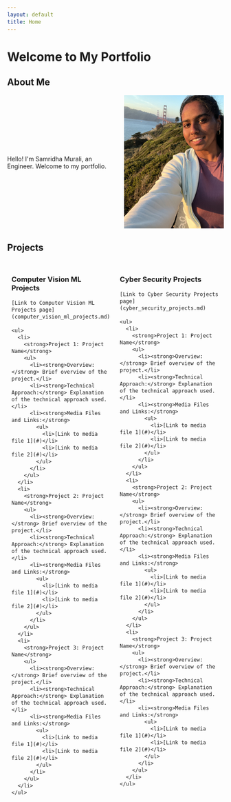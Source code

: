 ```yaml
---
layout: default
title: Home
---
```


# Welcome to My Portfolio

## About Me

<div style="display: flex; align-items: center;">
  <div style="flex: 1; padding-right: 20px;">
    Hello! I'm Samridha Murali, an Engineer. Welcome to my portfolio.
    <!-- Additional About Me content can go here. -->
  </div>
  <div style="flex: 1; padding-left: 20px;">
    <img src="photo.jpg" alt="Samridha Murali" style="max-width: 100%; height: auto;">
  </div>
</div>

## Projects

<div style="display: flex; justify-content: space-between;">

  <div style="flex: 1; padding: 10px;">
    <h3>Computer Vision ML Projects</h3>

    [Link to Computer Vision ML Projects page](computer_vision_ml_projects.md)

    <ul>
      <li>
        <strong>Project 1: Project Name</strong>
        <ul>
          <li><strong>Overview:</strong> Brief overview of the project.</li>
          <li><strong>Technical Approach:</strong> Explanation of the technical approach used.</li>
          <li><strong>Media Files and Links:</strong>
            <ul>
              <li>[Link to media file 1](#)</li>
              <li>[Link to media file 2](#)</li>
            </ul>
          </li>
        </ul>
      </li>
      <li>
        <strong>Project 2: Project Name</strong>
        <ul>
          <li><strong>Overview:</strong> Brief overview of the project.</li>
          <li><strong>Technical Approach:</strong> Explanation of the technical approach used.</li>
          <li><strong>Media Files and Links:</strong>
            <ul>
              <li>[Link to media file 1](#)</li>
              <li>[Link to media file 2](#)</li>
            </ul>
          </li>
        </ul>
      </li>
      <li>
        <strong>Project 3: Project Name</strong>
        <ul>
          <li><strong>Overview:</strong> Brief overview of the project.</li>
          <li><strong>Technical Approach:</strong> Explanation of the technical approach used.</li>
          <li><strong>Media Files and Links:</strong>
            <ul>
              <li>[Link to media file 1](#)</li>
              <li>[Link to media file 2](#)</li>
            </ul>
          </li>
        </ul>
      </li>
    </ul>

  </div>

  <div style="flex: 1; padding: 10px;">
    <h3>Cyber Security Projects</h3>

    [Link to Cyber Security Projects page](cyber_security_projects.md)

    <ul>
      <li>
        <strong>Project 1: Project Name</strong>
        <ul>
          <li><strong>Overview:</strong> Brief overview of the project.</li>
          <li><strong>Technical Approach:</strong> Explanation of the technical approach used.</li>
          <li><strong>Media Files and Links:</strong>
            <ul>
              <li>[Link to media file 1](#)</li>
              <li>[Link to media file 2](#)</li>
            </ul>
          </li>
        </ul>
      </li>
      <li>
        <strong>Project 2: Project Name</strong>
        <ul>
          <li><strong>Overview:</strong> Brief overview of the project.</li>
          <li><strong>Technical Approach:</strong> Explanation of the technical approach used.</li>
          <li><strong>Media Files and Links:</strong>
            <ul>
              <li>[Link to media file 1](#)</li>
              <li>[Link to media file 2](#)</li>
            </ul>
          </li>
        </ul>
      </li>
      <li>
        <strong>Project 3: Project Name</strong>
        <ul>
          <li><strong>Overview:</strong> Brief overview of the project.</li>
          <li><strong>Technical Approach:</strong> Explanation of the technical approach used.</li>
          <li><strong>Media Files and Links:</strong>
            <ul>
              <li>[Link to media file 1](#)</li>
              <li>[Link to media file 2](#)</li>
            </ul>
          </li>
        </ul>
      </li>
    </ul>

  </div>

</div>
